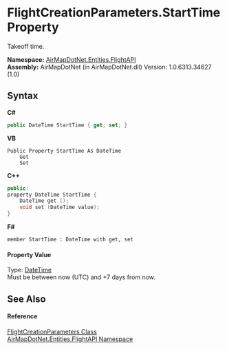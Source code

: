 # FlightCreationParameters.StartTime Property 
 

Takeoff time.

**Namespace:**&nbsp;<a href="a60d18d4-c6d0-7461-9b94-22e39530ec94">AirMapDotNet.Entities.FlightAPI</a><br />**Assembly:**&nbsp;AirMapDotNet (in AirMapDotNet.dll) Version: 1.0.6313.34627 (1.0)

## Syntax

**C#**<br />
``` C#
public DateTime StartTime { get; set; }
```

**VB**<br />
``` VB
Public Property StartTime As DateTime
	Get
	Set
```

**C++**<br />
``` C++
public:
property DateTime StartTime {
	DateTime get ();
	void set (DateTime value);
}
```

**F#**<br />
``` F#
member StartTime : DateTime with get, set

```


#### Property Value
Type: <a href="http://msdn2.microsoft.com/en-us/library/03ybds8y" target="_blank">DateTime</a><br />Must be between now (UTC) and +7 days from now.

## See Also


#### Reference
<a href="549601ba-94fc-cf54-6b64-fed97d1c6032">FlightCreationParameters Class</a><br /><a href="a60d18d4-c6d0-7461-9b94-22e39530ec94">AirMapDotNet.Entities.FlightAPI Namespace</a><br />
